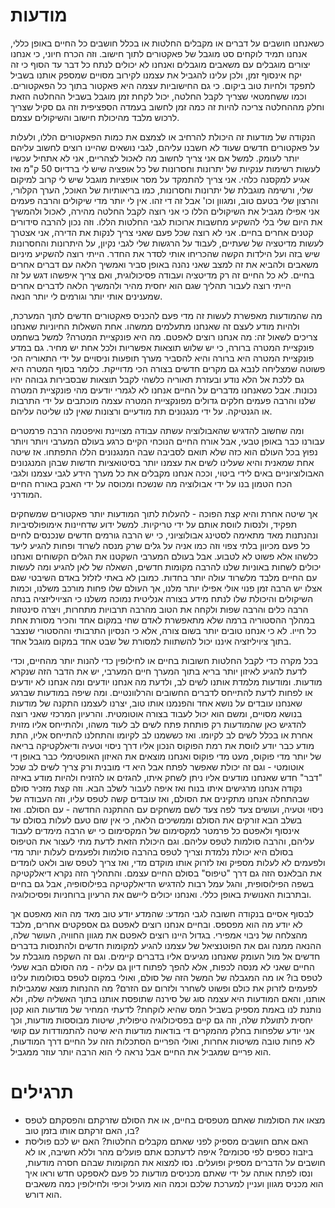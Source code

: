 מודעות
===== 

כשאנחנו חושבים על דברים או מקבלים החלטות או בכלל חושבים כל החיים באופן כללי, אנחנו תמיד לוקחים סט מוגבל של פאקטורים
לתוך חישוב. וזה הכרח חיוני, כי אנחנו יצורים מוגבלים עם משאבים מוגבלים ואנחנו לא יכולים לנתח כל דבר עד הסוף כי 
זה יקח אינסוף זמן, ולכן עלינו להגביל את עצמנו לקירוב מסויים שמספק אותנו בשביל לתפקד ולחיות טוב ביקום. כי גם החישוביות 
עצמה היא פאקטור בתוך כל הפאקטורים. וכמו ששחמטאי שצריך לקבל החלטה, יכול לקחת זמן מוגבל בשביל ההחלטה הזאת וחלק מההחלטה
צריכה להיות זה כמה זמן לחשוב בעמדה הספציפית וזה גם סקיל שצריך לרכוש מלבד מהיכולת חישוב והשיקולים עצמם. 

הנקודה של מודעות זה היכולת להרחיב או לצמצם את כמות הפאקטורים הללו, ולעלות על פאקטורים חדשים שעוד לא חשבנו עליהם, לגבי
נושאים שהיינו רוצים לחשוב עליהם יותר לעומק. למשל אם אני צריך לחשוב מה לאכול לצהריים, אני לא אתחיל עכשיו לעשות רשימות
ענקיות של יתרונות וחסרונות של כל אופציה שיש לי ברדיוס 50 ק"מ ואז אגיע למקסנה כלהי. אני צריך להתמקד על מסר אופציות 
מוגבל שיש לי קרוב למיקום שלי, ורשימה מוגבלת של יתרונות וחסרונות, כמו בריאותיות של האוכל, הערך הקלורי, והרצון שלי בטעם
טוב, ומגוון וכו' אבל זה די זהו. אין לי יותר מדי שיקולים והרבה פעמים אני אפילו מגביל את השיקולים הללו כי אני רוצה לקבל
החלטה מהירה, לאכול ולהמשיך את היום שלי בלי להשקיע מחשבות ארוכות לגבי החלטות הללו. וזה נכון להרבה סידורים קטנים אחרים בחיים. 
אני לא רוצה שכל פעם שאני צריך לנקות את הדירה, אני אצטרך לעשות מדיטציה של שעתיים, לעבוד על הרגשות שלי לגבי נקיון, על 
היתרונות והחסרונות שיש בזה ועל הילדות הקשה שהכריחו אותי לסדר את החדר. הייתי רוצה להשקיע מיניום משאבים ולהביא את זה
למצב שאני נהנה באופן סביר ואמשיך הלאה עם דברים אחרים בחיים. לא כל החיים זה רק מדיטציה ועבודה פסיכולוגית, ואם צריך איפשהו
דגש על זה הייתי רוצה לעבור תהליך שגם הוא יחסית מהיר ולהמשיך הלאה לדברים אחרים שמענינים אותי יותר וגורמים לי יותר הנאה. 

מה שהמודעות מאפשרת לעשות זה מדי פעם להכניס פאקטורים חדשים לתוך המערכת, ולהיות מודע לעצם זה שאנחנו מתעלמים ממשהו. אחת השאלות
החיוניות שאנחנו צריכים לשאול זה: מה אנחנו רוצים לאפטם. מה היא פונקציית המטרה? למשל בשחמט פונקציית המטרה ברורה, כי יש שלוש
תוצאות אפשריות ולכל אחת יש מחיר. גם במדע פונקציית המטרה היא ברורה והיא להסביר מערך תופעות וניסויים על ידי התאוריה הכי 
פשוטה שמצליחה לנבא גם מקרים חדשים בצורה הכי מדוייקת. כלומר בסוף המטרה היא גם ללכת אל הלא נודע ובעזרת תאוריה כלשהי לקבל
תוצאות שבסבירות גבוהה יהיו נכונות. אבל כשאנחנו מדברים על החיים אנחנו לא לגמרי יודעים מהי פונקציית המטרה שלנו והרבה פעמים
חלקים גדולים מפונקציית המטרה עצמה מוכתבים על ידי התרבות או הגנטיקה. על ידי מנגנונים תת מודעיים ורצונות שאין לנו שליטה עליהם. 

ומה שחשוב להדגיש שהאבולוציה עשתה עבודה מצויינת ואיפטמה הרבה פרמטרים עבורנו כבר באופן טבעי, אבל אורח החיים הנוכחי הקיים כרגע
בעולם המערבי ויותר ויותר נפוץ בכל העולם הוא כזה שלא תואם לסביבה שבה המנגנונים הללו התפתחו. אז שיטה אחת שמאנית והיא שעלינו
לשים את עצמנו יותר בסיטואציות חדשות שבהן המנגנונים האבולוציוניים באים לידי ביטוי, וככה אנחנו מקבלים את כל מערך הידע לגבי
עצמנו ולגבי הכח הטמון בנו על ידי אבולוציה מה שנשכח ומכוסה על ידי האבק באורח החיים המודרני. 

אך שיטה אחרת והיא קצת הפוכה - להעלות לתוך המודעות יותר פאקטורים שמשחקים תפקיד, ולנסות לווסת אותם על ידי טריקיות. למשל ידוע
שדחיינות אימופולסיביות ונהנתנות מאד מתאימה לסטינג אבולוציוני, כי יש הרבה גורמים חדשים שנכנסים לחיים כל פעם מכיוון בלתי 
צפוי וזה כמו אניה על גלים שרק מנסה לשרוד ופחות להגיע ליעד כלשהו אלא פשוט לא לטבוע. אבל בעולם המערבי השקטנו את הגלים 
הקשוחים ואנחנו יכולים לשחות באוניות שלנו להרבה מקומות חדשים, השאלה של לאן להגיע ומה לעשות עם החיים מלבד מלשרוד עולה יותר 
בחדות. כמובן לא באתי לזלזל באדם השיבטי שגם אצלו יש הרבה זמן פנוי אולי אפילו יותר מלנו, אך העולם שלו פחות מורכב משלנו, וכמות
השיקולים והיכולת שלו לנתח מידע בצורה אנליטית נמוכה משלנו כי הציויליזציה בנתה הרבה כלים והרבה שפות ולקחה את הטוב מהרבה 
תרבויות מתחרות, ויצרה סינטזות במהלך ההסטוריה ברמה שלא מתאפשרת לאדם שחי במקום אחד והכיר מסורת אחת כל חייו. לא כי אנחנו טובים 
יותר בשום צורה, אלא כי הנסיון התרבותי וההסטורי שנצבר בתוך ציויליזציה איננו יכול להשתוות למסורת של שבט אחד במקום מוגבל אחד. 

בכל מקרה כדי לקבל החלטות חשובות בחיים או לחילופין כדי להנות יותר מהחיים, וכדי לדעת להגיע לאיזון יותר בריא בתוך המערך חיים
המערבי, יש את הדבר הזה שנקרא מודעות. ומודעות מלמדת אותנו לשים לב, ולדעת מה אנחנו יודעים ומה אנחנו לא יודעים או לפחות 
לדעת להתייחס לדברים החשובים והרלוונטיים. ומה שיפה במודעות שברגע שאנחנו עובדים על נושא אחד והפנמנו אותו טוב, יצרנו לעצמנו
התקנה של מודעות בנושא מסויים, ומשם הוא יכול לעבוד בצורה אוטומטית. והרעיון המרכזי שאני רוצה להדגיש כאן שהמודעות רק פותחת 
פתח לשים לב לעוד משהו, ולהתייחס אליו מזוית אחרת או בכלל לשים לב לקיומו. ואז כששמנו לב לקיומו והתחלנו להתייחס אליו, התת מודע
כבר יודע לווסת את רמת הפוקוס הנכון אליו דרך ניסוי וטעיה ודיאלקטיקה בריאה של יותר מדי פוקוס, מעט מדי פוקוס ואנחנו מוצאים את
האיזון האופטימלי כבר באופן די אוטומטי - וגם זה יכולת שאפשר לפתח אבל היא די מובנית ורק צריך לשים לב שכל "דבר" חדש שאנחנו מודעים
אליו ניתן לשחק איתו, להגזים או להזניח ולהיות מודע באיזה נקודה אנחנו מרגישים איתו בנוח ואז איפה לעבור לשלב הבא. וזה קצת מזכיר
סולם שבהתחלה אנחנו מתקינים את הסולם, ואז עובדים קשה לטפס עליו, וזה העבודה של ניסוי וטעיה, ועושים צעד לפה צעד לשם משחקים עם 
ההתקנה החדשה - עם הסולם. ואז בשלב הבא זורקים את הסולם וממשיכים הלאה, כי אין שום טעם לעלות בסולם עד אינסוף ולאפטם כל פרמטר
למקסימום של המקסימום כי יש הרבה מימדים לעבוד עליהם, והרבה סולמות לטפס עליהם. וגם היכולת הזאת לדעת מתי לעצור את הטיפוס בסולם
היא יכולת נלמדת וצריך לטפס בהרבה סולמות ולפעמים לעלות יותר מדי ולפעמים לא לעלות מספיק ואז לזרוק אותו מוקדם מדי, ואז צריך לטפס
שוב ולאט לומדים את הבלאנס הזה גם דרך "טיפוס" בסולם החיים עצמם. והתהליך הזה נקרא דיאלקטיקה בשפה הפילוסופית, והגל עמל רבות 
להדגיש הדיאלקטיקה בפילוסופיה, אבל גם בחיים ובתרבות האנושית באופן כללי. ואנחנו יכולים ליישם את הרעיון ברוחניות ופסיכולוגיה. 

לבסוף אסיים בנקודה חשובה לגבי המדע: שהמדע יודע טוב מאד מה הוא מאפטם אך לא יודע מה הוא מפספס. ובחיים אנחנו רוצים לאפטם
גם אספקטים אחרים, מלבד מהצלחה של ניבוי אמפירי. בגדול היינו רוצים לאפטם את מגוון החוויה, העושר שלה, ההנאה ממנה וגם את 
הפוטנציאל של עצמנו להגיע למקומות חדשים ולהתנסות בדברים חדשים אל מול העומק שאנחנו מגיעים אליו בדברים קיימים. וגם זה השקפה
מוגבלת על החיים שאני לא מנסה לכפות, אלא להפך לפתוח דיון גם עליה - מה הסולם הבא שעלי לטפס בו? או מה המגבלה של המשל הזה של
סולם, ואולי במקום לטפס בסולומות עלינו לפעמים לזרוק את כולם ופשוט לשחרר ולזרום עם הזרם? מה ההנחות מוצא שמגבילות אותנו, והאם 
המודעות היא עצמה סוג של סירנה שתופסת אותנו בתוך האשליה שלה, ולא נותנת לנו באמת מספיק בשביל המס שהיא לוקחת? לדעתי המחיר של 
מודעות הוא קטן יחסית לתועלת שלה, וזה גם קיים בפסיכולוגיה טיפולית, שיטות מבוססות מודעות, וכך אני יודע שלפחות בחלק מהמקרים 
די בודאות מודעות היא שיטה להתמודדות עם קושי לא פחות טובה משיטות אחרות, ואולי הפריים הסתכלות הזה על החיים דרך המודעות, הוא 
פריים שמגביל את החיים אבל נראה לי הוא הרבה יותר עוזר ממגביל. 

תרגילים
==== 

- מצאו את הסולמות שאתם מטפסים בחיים, או את הסולם שזרקתם והפסקתם לטפס בו, האם זרקתם אותו בזמן טוב? 
- האם אתם חושבים מספיק לפני שאתם מקבלים החלטות? האם יש לכם פוליסת ביזבוז כספים לפי סכומים? איפה לדעתכם
אתם פועלים מהר וללא חשיבה, או לא חושבים על הדברים מספיק ופועלים. נסו למצוא את המקומות שבהם חסרה מודעות, 
ונסו לפתח אותה על ידי שאתם מכניסים מודעות כל פעם לאספקט חדש וראו איך הוא מכניס מגוון ועניין למערכת שלכם
וכמה הוא מועיל וכיפי ולחילופין כמה משאבים הוא דורש. 
